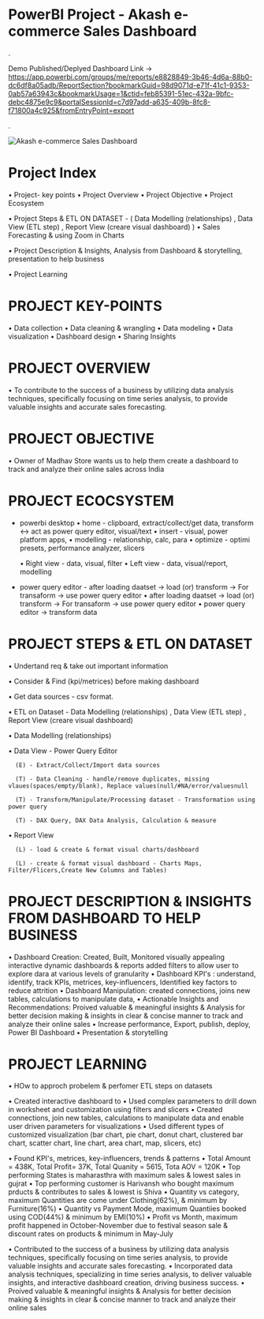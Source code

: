 # PowerBI Project - Akash e-commerce Sales Dashboard

.

Demo Published/Deplyed Dashboard Link -> https://app.powerbi.com/groups/me/reports/e8828849-3b46-4d6a-88b0-dc6df8a05adb/ReportSection?bookmarkGuid=98d9071d-e71f-41c1-9353-0ab57a63943c&bookmarkUsage=1&ctid=feb85391-51ec-432a-9bfc-debc4875e9c9&portalSessionId=c7d97add-a635-409b-8fc8-f71800a4c925&fromEntryPoint=export

.

![Akash e-commerce Sales Dashboard](https://github.com/akashkam559/PowerBI-Project---Akash-e-commerce-Sales-Dashboard/assets/41515202/c128338a-4e35-41fd-828a-7ffe36d77862)


# Project Index
• Project- key points
• Project Overview
• Project Objective
• Project Ecosystem

• Project Steps & ETL ON DATASET - ( Data Modelling (relationships) , Data View (ETL step) , Report View (creare visual dashboard) )
• Sales Forecasting & using Zoom in Charts

• Project Description & Insights, Analysis from Dashboard & storytelling, presentation to help business 

• Project Learning 


# PROJECT KEY-POINTS
• Data collection
• Data cleaning & wrangling
• Data modeling
• Data visualization
• Dashboard design
• Sharing Insights


# PROJECT OVERVIEW
• To contribute to the success of a business by utilizing data analysis techniques, specifically focusing on time series analysis, to provide valuable insights and accurate sales forecasting.


# PROJECT OBJECTIVE
• Owner of Madhav Store wants us to help them create a dashboard to track and analyze their online sales across India


# PROJECT ECOCSYSTEM
- powerbi desktop
  • home - clipboard, extract/collect/get data,   transform <-> act as power query editor,   visual/text
  • insert - visual, power platform apps, 
  • modelling - relationship, calc, para
  • optimize - optimi presets, performance analyzer, slicers

  • Right view - data, visual, filter
  • Left view - data, visual/report, modelling

- power query editor - after loading daatset -> load (or) transform -> For transaform -> use power query editor 
  • after loading daatset -> load (or) transform -> For transaform -> use power query editor 
  • power query editor -> transform data


# PROJECT STEPS & ETL ON DATASET
• Undertand req & take out important information

• Consider & Find (kpi/metrices) before making dashboard 

• Get data sources - csv format.

• ETL on Dataset - Data Modelling (relationships) , Data View (ETL step) , Report View (creare visual dashboard)

• Data Modelling (relationships)

• Data View - Power Query Editor 

      (E) - Extract/Collect/Import data sources
  
      (T) - Data Cleaning - handle/remove duplicates, missing vlaues(spaces/empty/blank), Replace values(null/#NA/error/valuesnull
  
      (T) - Transform/Manipulate/Processing dataset - Transformation using power query 
  
      (T) - DAX Query, DAX Data Analysis, Calculation & measure
  
• Report View 

      (L) - load & create & format visual charts/dashboard 
  
      (L) - create & format visual dashboard - Charts Maps, Filter/Flicers,Create New Columns and Tables)


# PROJECT DESCRIPTION & INSIGHTS FROM DASHBOARD TO HELP BUSINESS

• Dashboard Creation: Created, Built, Monitored visually appealing interactive dynamic dashboards & reports added filters to allow user to explore dara at various levels of granularity
• Dashboard KPI's : understand, identify, track KPIs, metrices, key-influencers, Identified key factors to reduce attrition
• Dashboard Manipulation: created connections, joins new tables, calculations to manipulate data, 
• Actionable Insights and Recommendations: Proived valuable & meaningful insights & Analysis for better decision making & insights in clear & concise manner to track and analyze their online sales 
• Increase performance, Export, publish, deploy, Power BI Dashboard
• Presentation & storytelling 


# PROJECT LEARNING

• HOw to approch probelem & perfomer ETL steps on datasets 

• Created interactive dashboard to 
• Used complex parameters to drill down in worksheet and customization using filters and slicers 
• Created connections, join new tables, calculations to manipulate data and enable user driven parameters for visualizations
• Used different types of customized visualization (bar chart, pie chart, donut chart, clustered bar chart, scatter chart, line chart, area chart, map, slicers, etc)

• Found KPI's, metrices, key-influencers, trends & patterns
	• Total Amount = 438K, Total Profit= 37K,  Total Quanity = 5615, Tota AOV = 120K
	• Top performing States is maharasthra with maximum sales & lowest sales in gujrat
	• Top performing customer is Harivansh who bought maximum prducts & contributes to sales & lowest is Shiva
	• Quantity vs category, maximum Quantities are come under Clothing(62%), & minimum by Furniture(16%)
	• Quantity vs Payment Mode, maximum Quantiies booked using COD(44%) & minimum by EMI(10%)
	• Profit vs Month, maximum profit happened in October-November due to festival season sale & discount rates on products & minimum in May-July

• Contributed to the success of a business by utilizing data analysis techniques, specifically focusing on time series analysis, to provide valuable insights and accurate sales forecasting.
• Incorporated data analysis techniques, specializing in time series analysis, to deliver valuable insights, and interactive dashboard creation, driving business success.
• Proived valuable & meaningful insights & Analysis for better decision making & insights in clear & concise manner to track and analyze their online sales 





























